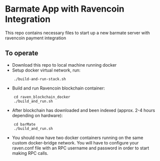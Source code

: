 # Barmate App with Ravencoin Integration
This repo contains necessary files to start up a new barmate server with ravencoin payment integration


## To operate

* Download this repo to local machine running docker
* Setup docker virtual network, run:
```
    ./build-and-run-stack.sh
```
* Build and run Ravencoin blockchain container:
```
    cd raven_blockchain_docker
    ./build_and_run.sh
```
* After blockchain has downloaded and been indexed (approx. 2-4 hours depending on hardware):
```
    cd barMate
    ./build_and_run.sh
```
* You should now have two docker containers running on the same custom docker-bridge network. You will have to configure your raven.conf file with an RPC username and password in order to start making RPC calls.
